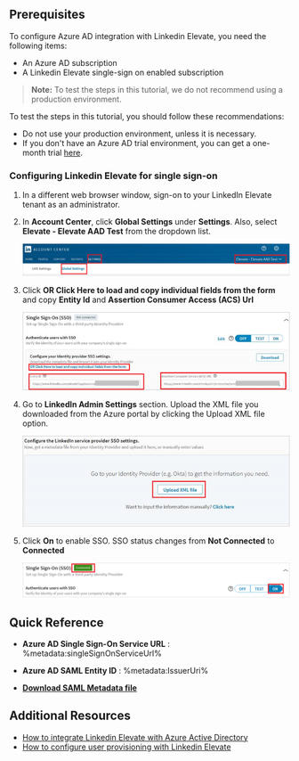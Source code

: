## Prerequisites

To configure Azure AD integration with Linkedin Elevate, you need the following items:

- An Azure AD subscription
- A Linkedin Elevate single-sign on enabled subscription

> **Note:**
> To test the steps in this tutorial, we do not recommend using a production environment.

To test the steps in this tutorial, you should follow these recommendations:

- Do not use your production environment, unless it is necessary.
- If you don't have an Azure AD trial environment, you can get a one-month trial [here](https://azure.microsoft.com/pricing/free-trial/).

### Configuring Linkedin Elevate for single sign-on

1. In a different web browser window, sign-on to your LinkedIn Elevate tenant as an administrator.

2. In **Account Center**, click **Global Settings** under **Settings**. Also, select **Elevate - Elevate AAD Test** from the dropdown list.

	![Configure Single Sign-On](./media/tutorial_linkedin_admin_01.png)

3. Click **OR Click Here to load and copy individual fields from the form** and copy **Entity Id** and **Assertion Consumer Access (ACS) Url**

	![Configure Single Sign-On](./media/tutorial_linkedin_admin_03.png)

4. Go to **LinkedIn Admin Settings** section. Upload the XML file you downloaded from the Azure portal by clicking the Upload XML file option.

	![Configure Single Sign-On](./media/tutorial_linkedin_metadata_03.png)

5. Click **On** to enable SSO. SSO status changes from **Not Connected** to **Connected**

	![Configure Single Sign-On](./media/tutorial_linkedin_admin_05.png)


## Quick Reference

* **Azure AD Single Sign-On Service URL** : %metadata:singleSignOnServiceUrl%

* **Azure AD SAML Entity ID** : %metadata:IssuerUri%

* **[Download SAML Metadata file](%metadata:metadataDownloadUrl%)**

## Additional Resources

* [How to integrate Linkedin Elevate with Azure Active Directory](active-directory-saas-linkedinelevate-tutorial.md)
* [How to configure user provisioning with Linkedin Elevate](active-directory-saas-linkedinelevate-user-provisioning-tutorial.md)
